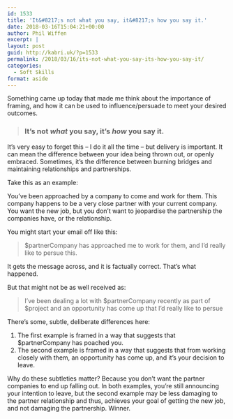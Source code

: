 ```yaml
---
id: 1533
title: 'It&#8217;s not what you say, it&#8217;s how you say it.'
date: 2018-03-16T15:04:21+00:00
author: Phil Wiffen
excerpt: |
layout: post
guid: http://kabri.uk/?p=1533
permalink: /2018/03/16/its-not-what-you-say-its-how-you-say-it/
categories:
  - Soft Skills
format: aside
---
```

Something came up today that made me think about the importance of framing, and how it can be used to influence/persuade to meet your desired outcomes.

> ### It&#8217;s not _what_ you say, it&#8217;s _how_ you say it.

It&#8217;s very easy to forget this &#8211; I do it all the time &#8211; but delivery is important. It can mean the difference between your idea being thrown out, or openly embraced. Sometimes, it&#8217;s the difference between burning bridges and maintaining relationships and partnerships.

Take this as an example:

You&#8217;ve been approached by a company to come and work for them. This company happens to be a very close partner with your current company. You want the new job, but you don&#8217;t want to jeopardise the partnership the companies have, or the relationship.

You might start your email off like this:

> $partnerCompany has approached me to work for them, and I&#8217;d really like to persue this.

It gets the message across, and it is factually correct. That&#8217;s what happened.

But that might not be as well received as:

> I&#8217;ve been dealing a lot with $partnerCompany recently as part of $project and an opportunity has come up that I&#8217;d really like to persue

There&#8217;s some, subtle, deliberate differences here:

  1. The first example is framed in a way that suggests that $partnerCompany has poached you.
  2. The second example is framed in a way that suggests that from working closely with them, an opportunity has come up, and it&#8217;s your decision to leave.

Why do these subtleties matter? Because you don&#8217;t want the partner companies to end up falling out. In both examples, you&#8217;re still announcing your intention to leave, but the second example may be less damaging to the partner relationship and thus, achieves your goal of getting the new job, and not damaging the partnership. Winner.
